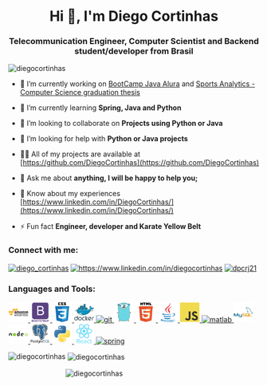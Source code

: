 <h1 align="center">Hi 👋, I'm Diego Cortinhas</h1>
<h3 align="center">Telecommunication Engineer, Computer Scientist and Backend student/developer from Brasil</h3>

<p align="left"> <img src="https://komarev.com/ghpvc/?username=diegocortinhas&label=Profile%20views&color=0e75b6&style=flat" alt="diegocortinhas" /> </p>



- 🔭 I’m currently working on [BootCamp Java Alura](https://github.com/DiegoCortinhas/bootcampJava_aulas) and [Sports Analytics - Computer Science graduation thesis](https://github.com/DiegoCortinhas/sportsAnalytics)

- 🌱 I’m currently learning **Spring, Java and Python**

- 👯 I’m looking to collaborate on **Projects using Python or Java**

- 🤝 I’m looking for help with **Python or Java projects**

- 👨‍💻 All of my projects are available at [https://github.com/DiegoCortinhas](https://github.com/DiegoCortinhas)

- 💬 Ask me about **anything, I will be happy to help you;**

- 📄 Know about my experiences [https://www.linkedin.com/in/DiegoCortinhas/](https://www.linkedin.com/in/DiegoCortinhas/)

- ⚡ Fun fact **Engineer, developer and Karate Yellow Belt**

<h3 align="left">Connect with me:</h3>
<p align="left">
<a href="https://codepen.io/diego_cortinhas" target="blank"><img align="center" src="https://raw.githubusercontent.com/rahuldkjain/github-profile-readme-generator/master/src/images/icons/Social/codepen.svg" alt="diego_cortinhas" height="30" width="40" /></a>
<a href="https://www.linkedin.com/in/diegocortinhas/" target="blank"><img align="center" src="https://raw.githubusercontent.com/rahuldkjain/github-profile-readme-generator/master/src/images/icons/Social/linked-in-alt.svg" alt="https://www.linkedin.com/in/diegocortinhas" height="30" width="40" /></a>
<a href="https://www.hackerrank.com/dpcrj21" target="blank"><img align="center" src="https://raw.githubusercontent.com/rahuldkjain/github-profile-readme-generator/master/src/images/icons/Social/hackerrank.svg" alt="dpcrj21" height="30" width="40" /></a>
</p>

<h3 align="left">Languages and Tools:</h3>
<p align="left"> <a href="https://aws.amazon.com" target="_blank"> <img src="https://raw.githubusercontent.com/devicons/devicon/master/icons/amazonwebservices/amazonwebservices-original-wordmark.svg" alt="aws" width="40" height="40"/> </a> <a href="https://getbootstrap.com" target="_blank"> <img src="https://raw.githubusercontent.com/devicons/devicon/master/icons/bootstrap/bootstrap-plain-wordmark.svg" alt="bootstrap" width="40" height="40"/> </a> <a href="https://www.w3schools.com/css/" target="_blank"> <img src="https://raw.githubusercontent.com/devicons/devicon/master/icons/css3/css3-original-wordmark.svg" alt="css3" width="40" height="40"/> </a> <a href="https://www.docker.com/" target="_blank"> <img src="https://raw.githubusercontent.com/devicons/devicon/master/icons/docker/docker-original-wordmark.svg" alt="docker" width="40" height="40"/> </a> <a href="https://git-scm.com/" target="_blank"> <img src="https://www.vectorlogo.zone/logos/git-scm/git-scm-icon.svg" alt="git" width="40" height="40"/> </a> <a href="https://golang.org" target="_blank"> <img src="https://raw.githubusercontent.com/devicons/devicon/master/icons/go/go-original.svg" alt="go" width="40" height="40"/> </a> <a href="https://www.w3.org/html/" target="_blank"> <img src="https://raw.githubusercontent.com/devicons/devicon/master/icons/html5/html5-original-wordmark.svg" alt="html5" width="40" height="40"/> </a> <a href="https://www.java.com" target="_blank"> <img src="https://raw.githubusercontent.com/devicons/devicon/master/icons/java/java-original.svg" alt="java" width="40" height="40"/> </a> <a href="https://developer.mozilla.org/en-US/docs/Web/JavaScript" target="_blank"> <img src="https://raw.githubusercontent.com/devicons/devicon/master/icons/javascript/javascript-original.svg" alt="javascript" width="40" height="40"/> </a> <a href="https://www.mathworks.com/" target="_blank"> <img src="https://upload.wikimedia.org/wikipedia/commons/2/21/Matlab_Logo.png" alt="matlab" width="40" height="40"/> </a> <a href="https://www.mysql.com/" target="_blank"> <img src="https://raw.githubusercontent.com/devicons/devicon/master/icons/mysql/mysql-original-wordmark.svg" alt="mysql" width="40" height="40"/> </a> <a href="https://nodejs.org" target="_blank"> <img src="https://raw.githubusercontent.com/devicons/devicon/master/icons/nodejs/nodejs-original-wordmark.svg" alt="nodejs" width="40" height="40"/> </a> <a href="https://www.postgresql.org" target="_blank"> <img src="https://raw.githubusercontent.com/devicons/devicon/master/icons/postgresql/postgresql-original-wordmark.svg" alt="postgresql" width="40" height="40"/> </a> <a href="https://www.python.org" target="_blank"> <img src="https://raw.githubusercontent.com/devicons/devicon/master/icons/python/python-original.svg" alt="python" width="40" height="40"/> </a> <a href="https://reactjs.org/" target="_blank"> <img src="https://raw.githubusercontent.com/devicons/devicon/master/icons/react/react-original-wordmark.svg" alt="react" width="40" height="40"/> </a> <a href="https://spring.io/" target="_blank"> <img src="https://www.vectorlogo.zone/logos/springio/springio-icon.svg" alt="spring" width="40" height="40"/> </a> </p>

<p><img align="left" height="180em" src="https://github-readme-stats.vercel.app/api/top-langs?username=diegocortinhas&show_icons=true&locale=en&layout=compact&langs_count=7&theme=dark" alt="diegocortinhas" /></p>

<p>&nbsp;<img align="center" height="180em" src="https://github-readme-stats.vercel.app/api?username=diegocortinhas&show_icons=true&locale=en&theme=dark&include_all_commits=true&count_private=true"" alt="diegocortinhas" /></p>



<p><img align="center" src="https://github-readme-streak-stats.herokuapp.com/?user=diegocortinhas&theme=dark" alt="diegocortinhas" /></p>

